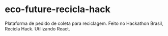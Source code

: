 # eco-future-recicla-hack
Plataforma de pedido de coleta para reciclagem. Feito no Hackathon Brasil, Recicla Hack. Utilizando React.
